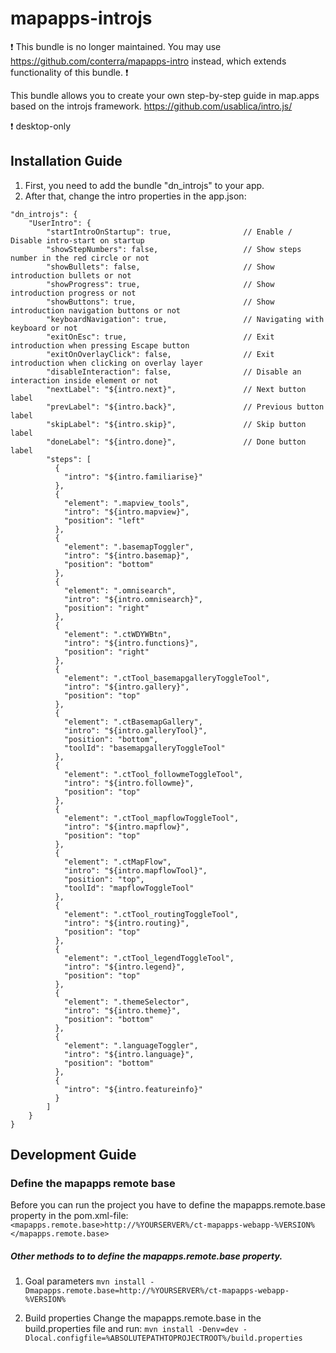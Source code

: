 # mapapps-introjs

❗️ This bundle is no longer maintained. You may use https://github.com/conterra/mapapps-intro instead, which extends functionality of this bundle. ❗️

This bundle allows you to create your own step-by-step guide in map.apps based on the introjs framework.
https://github.com/usablica/intro.js/

:heavy_exclamation_mark: desktop-only

Installation Guide
------------------

1. First, you need to add the bundle "dn_introjs" to your app.
2. After that, change the intro properties in the app.json:

```
"dn_introjs": {
    "UserIntro": {
        "startIntroOnStartup": true,                // Enable / Disable intro-start on startup
        "showStepNumbers": false,                   // Show steps number in the red circle or not
        "showBullets": false,                       // Show introduction bullets or not
        "showProgress": true,                       // Show introduction progress or not
        "showButtons": true,                        // Show introduction navigation buttons or not
        "keyboardNavigation": true,                 // Navigating with keyboard or not
        "exitOnEsc": true,                          // Exit introduction when pressing Escape button
        "exitOnOverlayClick": false,                // Exit introduction when clicking on overlay layer
        "disableInteraction": false,                // Disable an interaction inside element or not
        "nextLabel": "${intro.next}",               // Next button label
        "prevLabel": "${intro.back}",               // Previous button label
        "skipLabel": "${intro.skip}",               // Skip button label
        "doneLabel": "${intro.done}",               // Done button label
        "steps": [
          {
            "intro": "${intro.familiarise}"
          },
          {
            "element": ".mapview_tools",
            "intro": "${intro.mapview}",
            "position": "left"
          },
          {
            "element": ".basemapToggler",
            "intro": "${intro.basemap}",
            "position": "bottom"
          },
          {
            "element": ".omnisearch",
            "intro": "${intro.omnisearch}",
            "position": "right"
          },
          {
            "element": ".ctWDYWBtn",
            "intro": "${intro.functions}",
            "position": "right"
          },
          {
            "element": ".ctTool_basemapgalleryToggleTool",
            "intro": "${intro.gallery}",
            "position": "top"
          },
          {
            "element": ".ctBasemapGallery",
            "intro": "${intro.galleryTool}",
            "position": "bottom",
            "toolId": "basemapgalleryToggleTool"
          },
          {
            "element": ".ctTool_followmeToggleTool",
            "intro": "${intro.followme}",
            "position": "top"
          },
          {
            "element": ".ctTool_mapflowToggleTool",
            "intro": "${intro.mapflow}",
            "position": "top"
          },
          {
            "element": ".ctMapFlow",
            "intro": "${intro.mapflowTool}",
            "position": "top",
            "toolId": "mapflowToggleTool"
          },
          {
            "element": ".ctTool_routingToggleTool",
            "intro": "${intro.routing}",
            "position": "top"
          },
          {
            "element": ".ctTool_legendToggleTool",
            "intro": "${intro.legend}",
            "position": "top"
          },
          {
            "element": ".themeSelector",
            "intro": "${intro.theme}",
            "position": "bottom"
          },
          {
            "element": ".languageToggler",
            "intro": "${intro.language}",
            "position": "bottom"
          },
          {
            "intro": "${intro.featureinfo}"
          }
        ]
    }
}
```

Development Guide
------------------
### Define the mapapps remote base
Before you can run the project you have to define the mapapps.remote.base property in the pom.xml-file:
`<mapapps.remote.base>http://%YOURSERVER%/ct-mapapps-webapp-%VERSION%</mapapps.remote.base>`

##### Other methods to to define the mapapps.remote.base property.
1. Goal parameters
`mvn install -Dmapapps.remote.base=http://%YOURSERVER%/ct-mapapps-webapp-%VERSION%`

2. Build properties
Change the mapapps.remote.base in the build.properties file and run:
`mvn install -Denv=dev -Dlocal.configfile=%ABSOLUTEPATHTOPROJECTROOT%/build.properties`
